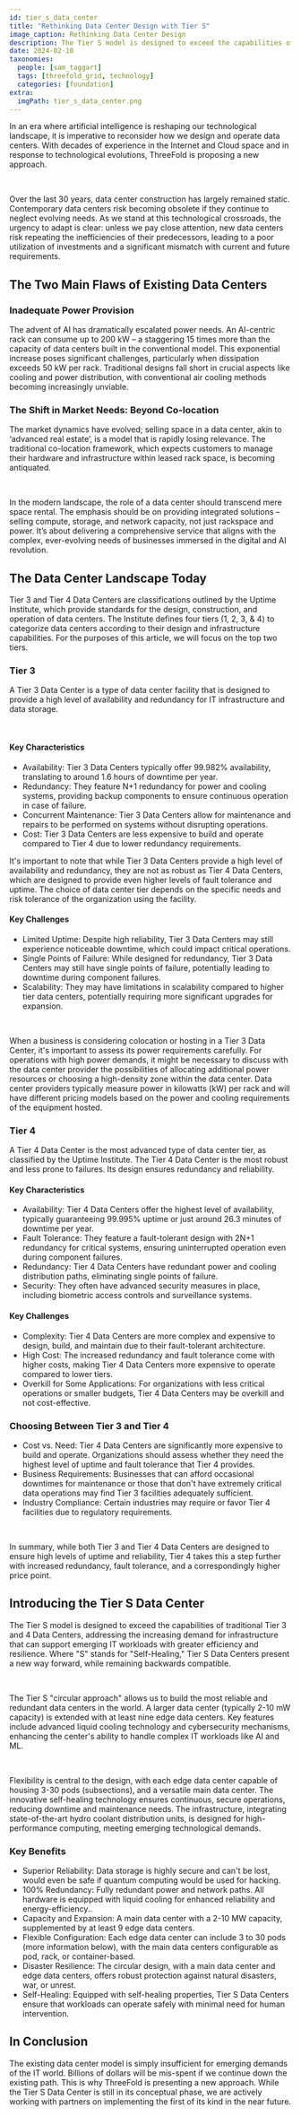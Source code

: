 ```yaml
---
id: tier_s_data_center
title: "Rethinking Data Center Design with Tier S"
image_caption: Rethinking Data Center Design
description: The Tier S model is designed to exceed the capabilities of traditional data centers, addressing the increasing demand for infrastructure that can support emerging IT workloads with greater efficiency and resilience.
date: 2024-02-10
taxonomies:
  people: [sam_taggart]
  tags: [threefold_grid, technology]
  categories: [foundation]
extra:
  imgPath: tier_s_data_center.png
---
```


In an era where artificial intelligence is reshaping our technological landscape, it is imperative to reconsider how we design and operate data centers. With decades of experience in the Internet and Cloud space and in response to technological evolutions, ThreeFold is proposing a new approach.

<br>

Over the last 30 years, data center construction has largely remained static. Contemporary data centers risk becoming obsolete if they continue to neglect evolving needs. As we stand at this technological crossroads, the urgency to adapt is clear: unless we pay close attention, new data centers risk repeating the inefficiencies of their predecessors, leading to a poor utilization of investments and a significant mismatch with current and future requirements.

## The Two Main Flaws of Existing Data Centers

### Inadequate Power Provision

The advent of AI has dramatically escalated power needs. An AI-centric rack can consume up to 200 kW – a staggering 15 times more than the capacity of data centers built in the conventional model. This exponential increase poses significant challenges, particularly when dissipation exceeds 50 kW per rack. Traditional designs fall short in crucial aspects like cooling and power distribution, with conventional air cooling methods becoming increasingly unviable.

### The Shift in Market Needs: Beyond Co-location

The market dynamics have evolved; selling space in a data center, akin to ‘advanced real estate’, is a model that is rapidly losing relevance. The traditional co-location framework, which expects customers to manage their hardware and infrastructure within leased rack space, is becoming antiquated.

<br>

In the modern landscape, the role of a data center should transcend mere space rental. The emphasis should be on providing integrated solutions – selling compute, storage, and network capacity, not just rackspace and power. It’s about delivering a comprehensive service that aligns with the complex, ever-evolving needs of businesses immersed in the digital and AI revolution.

## The Data Center Landscape Today

Tier 3 and Tier 4 Data Centers are classifications outlined by the Uptime Institute, which provide standards for the design, construction, and operation of data centers. The Institute defines four tiers (1, 2, 3, & 4) to categorize data centers according to their design and infrastructure capabilities. For the purposes of this article, we will focus on the top two tiers.

### Tier 3

A Tier 3 Data Center is a type of data center facility that is designed to provide a high level of availability and redundancy for IT infrastructure and data storage.

<br>

#### Key Characteristics

- Availability: Tier 3 Data Centers typically offer 99.982% availability, translating to around 1.6 hours of downtime per year.
- Redundancy: They feature N+1 redundancy for power and cooling systems, providing backup components to ensure continuous operation in case of failure.
- Concurrent Maintenance: Tier 3 Data Centers allow for maintenance and repairs to be performed on systems without disrupting operations.
- Cost: Tier 3 Data Centers are less expensive to build and operate compared to Tier 4 due to lower redundancy requirements.

It's important to note that while Tier 3 Data Centers provide a high level of availability and redundancy, they are not as robust as Tier 4 Data Centers, which are designed to provide even higher levels of fault tolerance and uptime. The choice of data center tier depends on the specific needs and risk tolerance of the organization using the facility.

#### Key Challenges

- Limited Uptime: Despite high reliability, Tier 3 Data Centers may still experience noticeable downtime, which could impact critical operations.
- Single Points of Failure: While designed for redundancy, Tier 3 Data Centers may still have single points of failure, potentially leading to downtime during component failures.
- Scalability: They may have limitations in scalability compared to higher tier data centers, potentially requiring more significant upgrades for expansion.

<br>

When a business is considering colocation or hosting in a Tier 3 Data Center, it's important to assess its power requirements carefully. For operations with high power demands, it might be necessary to discuss with the data center provider the possibilities of allocating additional power resources or choosing a high-density zone within the data center. Data center providers typically measure power in kilowatts (kW) per rack and will have different pricing models based on the power and cooling requirements of the equipment hosted.

### Tier 4

A Tier 4 Data Center is the most advanced type of data center tier, as classified by the Uptime Institute. The Tier 4 Data Center is the most robust and less prone to failures. Its design ensures redundancy and reliability.

#### Key Characteristics

- Availability: Tier 4 Data Centers offer the highest level of availability, typically guaranteeing 99.995% uptime or just around 26.3 minutes of downtime per year.
- Fault Tolerance: They feature a fault-tolerant design with 2N+1 redundancy for critical systems, ensuring uninterrupted operation even during component failures.
- Redundancy: Tier 4 Data Centers have redundant power and cooling distribution paths, eliminating single points of failure.
- Security: They often have advanced security measures in place, including biometric access controls and surveillance systems.

#### Key Challenges

- Complexity: Tier 4 Data Centers are more complex and expensive to design, build, and maintain due to their fault-tolerant architecture.
- High Cost: The increased redundancy and fault tolerance come with higher costs, making Tier 4 Data Centers more expensive to operate compared to lower tiers.
- Overkill for Some Applications: For organizations with less critical operations or smaller budgets, Tier 4 Data Centers may be overkill and not cost-effective.

### Choosing Between Tier 3 and Tier 4

- Cost vs. Need: Tier 4 Data Centers are significantly more expensive to build and operate. Organizations should assess whether they need the highest level of uptime and fault tolerance that Tier 4 provides.
- Business Requirements: Businesses that can afford occasional downtimes for maintenance or those that don't have extremely critical data operations may find Tier 3 facilities adequately sufficient.
- Industry Compliance: Certain industries may require or favor Tier 4 facilities due to regulatory requirements.

<br>

In summary, while both Tier 3 and Tier 4 Data Centers are designed to ensure high levels of uptime and reliability, Tier 4 takes this a step further with increased redundancy, fault tolerance, and a correspondingly higher price point.

## Introducing the Tier S Data Center

The Tier S model is designed to exceed the capabilities of traditional Tier 3 and 4 Data Centers, addressing the increasing demand for infrastructure that can support emerging IT workloads with greater efficiency and resilience. Where "S" stands for "Self-Healing," Tier S Data Centers present a new way forward, while remaining backwards compatible.

<br>

The Tier S "circular approach" allows us to build the most reliable and redundant data centers in the world. A larger data center (typically 2-10 mW capacity) is extended with at least nine edge data centers. Key features include advanced liquid cooling technology and cybersecurity mechanisms, enhancing the center's ability to handle complex IT workloads like AI and ML.

<br>

Flexibility is central to the design, with each edge data center capable of housing 3-30 pods (subsections), and a versatile main data center. The innovative self-healing technology ensures continuous, secure operations, reducing downtime and maintenance needs. The infrastructure, integrating state-of-the-art hydro coolant distribution units, is designed for high-performance computing, meeting emerging technological demands.

### Key Benefits

- Superior Reliability: Data storage is highly secure and can't be lost, would even be safe if quantum computing would be used for hacking.
- 100% Redundancy: Fully redundant power and network paths. All hardware is equipped with liquid cooling for enhanced reliability and energy-efficiency..
- Capacity and Expansion: A main data center with a 2-10 MW capacity, supplemented by at least 9 edge data centers.
- Flexible Configuration: Each edge data center can include 3 to 30 pods (more information below), with the main data centers configurable as pod, rack, or container-based.
- Disaster Resilience: The circular design, with a main data center and edge data centers, offers robust protection against natural disasters, war, or unrest.
- Self-Healing: Equipped with self-healing properties, Tier S Data Centers ensure that workloads can operate safely with minimal need for human intervention.

## In Conclusion

The existing data center model is simply insufficient for emerging demands of the IT world. Billions of dollars will be mis-spent if we continue down the existing path. This is why ThreeFold is presenting a new approach. While the Tier S Data Center is still in its conceptual phase, we are actively working with partners on implementing the first of its kind in the near future.